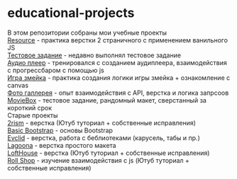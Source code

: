 # educational-projects
В этом репозитории собраны мои учебные проекты    
    [Resource](https://ivank9.github.io/educational-projects/Coffee/) - практика верстки 2 страничного с применением ванильного JS     
    [Тестовое задание](https://ivank9.github.io/educational-projects/laboratory/) - недавно выполнял тестовое задание      
    [Аудио плеер](https://rolling-scopes-school.github.io/ivank9-JSFEPRESCHOOL2024Q2/js30-audio-player/) - тренировался с созданием аудиплеера, взаимодействия с прогрессбаром с помощью js     
    [Игра змейка](https://rolling-scopes-school.github.io/ivank9-JSFEPRESCHOOL2024Q2/random-game/) - практика создания логики игры змейка + ознакомление с canvas     
    [Фото галлерея](https://rolling-scopes-school.github.io/ivank9-JSFEPRESCHOOL2024Q2/image-gallery/) - опыт взаимодействия с API, верстка и логика запрсоов     
    [MovieBox](https://ivank9.github.io/educational-projects/MovieBox/) - тестовое задание, рандомный макет, сверстанный за короткий срок   
    Старые проекты     
    [2rism](https://ivank9.github.io/educational-projects/2rism/) - верстка (Ютуб туториал + собственные исправления)    
    [Basic Bootstrap](https://ivank9.github.io/educational-projects/Basics%20Bootstrap/) - основы Bootstrap    
    [Evclid](https://ivank9.github.io/educational-projects/Educational%20project%20Evclid/) - верстка, работа с беблиотеками (карусель, табы и пр.)    
    [Lagoona](https://ivank9.github.io/educational-projects/Educational%20project%20Lagoona/) - верстка простого макета     
    [LoftHouse](https://ivank9.github.io/educational-projects/LoftHouse/) - верстка (Ютуб туториал + собственные исправления)        
    [Roll Shop](https://ivank9.github.io/educational-projects/RollShop/) - изучение взаимодействия с js (Ютуб туториал + собственные исправления)      
    
